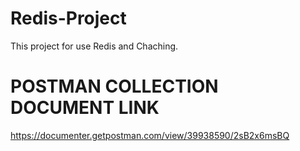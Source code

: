 # Redis-Project
This project for  use Redis and Chaching.

# POSTMAN COLLECTION DOCUMENT LINK
https://documenter.getpostman.com/view/39938590/2sB2x6msBQ

